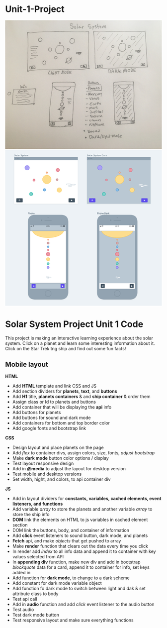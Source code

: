 # Unit-1-Project

![wireframDrawing](css/wireframe.jpg)
![Wireframe](css/Wireframe-solarsystem.png)


# Solar System Project Unit 1 Code 
This project is making an interactive learning experience about the solar system. Click on a planet and learn some interesting information about it. Click on the Star Trek tng ship and find out some fun facts! 

## Mobile layout 

**HTML**
* Add **HTML** template and link CSS and JS
* Add section dividers for **planets**, **text**, and **buttons**
* Add **H1** title, **planets containers** & and **ship container** & order them 
* Assign class or Id to planets and buttons
* Add container that will be displaying the **api** info
* Add buttons for planets
* Add buttons for sound and dark mode 
* Add containers for bottom and top border color
* Add google fonts and bootstrap link 

**CSS** 
* Design layout and place planets on the page
* Add _flex_ to container divs, assign colors, size, fonts, _adjust bootstrap_ 
* Make **dark mode** button color options / display
* Test layout responsive design 
* Add in **@media** to adjust the layout for desktop version 
* Test mobile and desktop versions
* Set width, hight, and colors, to api container div

**JS**
* Add in layout dividers for **constants, variables, cached elements, event listeners, and functions** 
* Add variable _array_ to store the planets and another variable _array_ to store the ship  info 
* **DOM** link the elements on HTML to js variables in cached element section 
* DOM link the buttons, body, and container of information 
* Add **click** event listeners to sound button, dark mode, and planets
* **Fetch** api, and make _objects_ that get pushed to array
* Make **render** function that clears out the data every time you click
* In render add _index_ to all info data and append it to container with key values selected from API
* In **appending div** function, make new div and add in bootstrap _blockquote_ data for a card, append it to container for info, set keys added in
* Add function for **dark mode**, to change to a dark scheme
* Add constant for dark mode variable object
* Add function fo dark mode to switch between light and dak & set attribute class to body
* Test api call 
* Add in **audio** function and add _click_ event listener to the audio button 
* Test audio 
* Test dark mode button 
* Test responsive layout and make sure everything functions 








